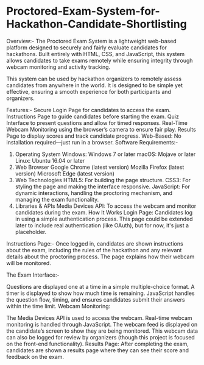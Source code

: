 # Proctored-Exam-System-for-Hackathon-Candidate-Shortlisting
Overview:-
The Proctored Exam System is a lightweight web-based platform designed to securely and fairly evaluate candidates for hackathons. Built entirely with HTML, CSS, and JavaScript, this system allows candidates to take exams remotely while ensuring integrity through webcam monitoring and activity tracking.

This system can be used by hackathon organizers to remotely assess candidates from anywhere in the world. It is designed to be simple yet effective, ensuring a smooth experience for both participants and organizers.

Features:-
Secure Login Page for candidates to access the exam.
Instructions Page to guide candidates before starting the exam.
Quiz Interface to present questions and allow for timed responses.
Real-Time Webcam Monitoring using the browser’s camera to ensure fair play.
Results Page to display scores and track candidate progress.
Web-Based: No installation required—just run in a browser.
Software Requirements:-
1. Operating System
Windows: Windows 7 or later
macOS: Mojave or later
Linux: Ubuntu 16.04 or later
2. Web Browser
Google Chrome (latest version)
Mozilla Firefox (latest version)
Microsoft Edge (latest version)
3. Web Technologies
HTML5: For building the page structure.
CSS3: For styling the page and making the interface responsive.
JavaScript: For dynamic interactions, handling the proctoring mechanism, and managing the exam functionality.
4. Libraries & APIs
Media Devices API: To access the webcam and monitor candidates during the exam.
How It Works
Login Page: Candidates log in using a simple authentication process. This page could be extended later to include real authentication (like OAuth), but for now, it's just a placeholder.

Instructions Page:- Once logged in, candidates are shown instructions about the exam, including the rules of the hackathon and any relevant details about the proctoring process. The page explains how their webcam will be monitored.

The Exam Interface:-

Questions are displayed one at a time in a simple multiple-choice format.
A timer is displayed to show how much time is remaining.
JavaScript handles the question flow, timing, and ensures candidates submit their answers within the time limit.
Webcam Monitoring:

The Media Devices API is used to access the webcam.
Real-time webcam monitoring is handled through JavaScript. The webcam feed is displayed on the candidate’s screen to show they are being monitored.
This webcam data can also be logged for review by organizers (though this project is focused on the front-end functionality).
Results Page: After completing the exam, candidates are shown a results page where they can see their score and feedback on the exam.
